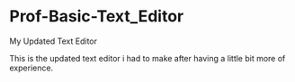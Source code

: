 # Prof-Basic-Text_Editor

My Updated Text Editor

This is the updated text editor i had to make after having a little bit more of experience.
